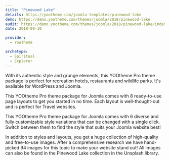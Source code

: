 ```yaml
---
title: "Pinewood Lake"
details: https://yootheme.com/joomla-templates/pinewood-lake
demo: https://demo.yootheme.com/themes/joomla/2018/pinewood-lake
audit: https://demo.yootheme.com/themes/joomla/2018/pinewood-lake/index.php/zoo-zoo/blog-zoo
date: 2018-09-10

provider:
  - YooTheme

archetype:
  - Spiritual
  - Explorer
---
```


With its authentic style and grunge elements, this YOOtheme Pro theme package is perfect for recreation hotels, restaurants and wildlife parks. It's available for WordPress and Joomla.

This YOOtheme Pro theme package for Joomla comes with 8 ready-to-use page layouts to get you started in no time. Each layout is well-thought-out and is perfect for Travel websites.

This YOOtheme Pro theme package for Joomla comes with 6 diverse and fully customizable style variations that can be changed with a single click. Switch between them to find the style that suits your Joomla website best!

In addition to styles and layouts, you get a huge collection of high-quality and free-to-use images. After a comprehensive research we have hand-picked 94 images for this topic to make your website stand out! All images can also be found in the Pinewood Lake collection in the Unsplash library.
